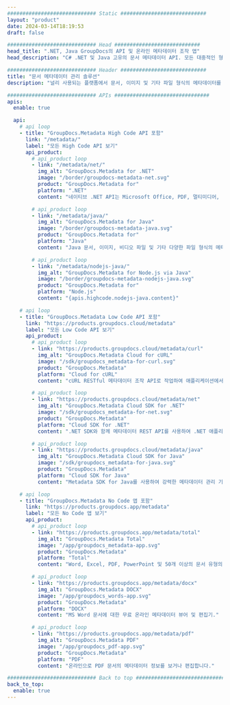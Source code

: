 ```yaml
---
############################# Static ############################
layout: "product"
date: 2024-03-14T18:19:53
draft: false

############################# Head ############################
head_title: ".NET, Java GroupDocs의 API 및 온라인 메타데이터 조작 앱"
head_description: "C# .NET 및 Java 고유의 문서 메타데이터 API. 모든 대중적인 형식의 메타 정보를 읽고, 쓰고, 편집하고, 비교하십시오. 메타데이터를 분석하고 내보냅니다."

############################# Header ############################
title: "문서 메타데이터 관리 솔루션"
description: "널리 사용되는 플랫폼에서 문서, 이미지 및 기타 파일 형식의 메타데이터를 읽고, 편집하고, 교체하고, 제거하는 API 및 앱."

############################# APIs ###############################
apis:
  enable: true

  api:
    # api loop
    - title: "GroupDocs.Metadata High Code API 포함"
      link: "/metadata/"
      label: "모든 High Code API 보기"
      api_product:
        # api_product loop
        - link: "/metadata/net/"
          img_alt: "GroupDocs.Metadata for .NET"
          image: "/border/groupdocs-metadata-net.svg"
          product: "GroupDocs.Metadata for"
          platform: ".NET"
          content: "네이티브 .NET API는 Microsoft Office, PDF, 멀티미디어, 이미지 및 다양한 기타 파일 형식에서 메타 정보를 동적으로 읽고, 쓰고, 편집하고, 제거합니다."

        # api_product loop
        - link: "/metadata/java/"
          img_alt: "GroupDocs.Metadata for Java"
          image: "/border/groupdocs-metadata-java.svg"
          product: "GroupDocs.Metadata for"
          platform: "Java"
          content: "Java 문서, 이미지, 비디오 파일 및 기타 다양한 파일 형식의 메타데이터를 편집하고 조작하는 API입니다."

        # api_product loop
        - link: "/metadata/nodejs-java/"
          img_alt: "GroupDocs.Metadata for Node.js via Java"
          image: "/border/groupdocs-metadata-nodejs-java.svg"
          product: "GroupDocs.Metadata for"
          platform: "Node.js"
          content: "{apis.highcode.nodejs-java.content}"

    # api loop
    - title: "GroupDocs.Metadata Low Code API 포함"
      link: "https://products.groupdocs.cloud/metadata"
      label: "모든 Low Code API 보기"
      api_product:
        # api_product loop
        - link: "https://products.groupdocs.cloud/metadata/curl"
          img_alt: "GroupDocs.Metadata Cloud for cURL"
          image: "/sdk/groupdocs_metadata-for-curl.svg"
          product: "GroupDocs.Metadata"
          platform: "Cloud for cURL"
          content: "cURL RESTful 메타데이터 조작 API로 작업하여 애플리케이션에서 PDF, Word, Excel, 프리젠테이션, 이미지 및 멀티미디어 파일의 메타데이터 정보를 관리합니다."

        # api_product loop
        - link: "https://products.groupdocs.cloud/metadata/net"
          img_alt: "GroupDocs.Metadata Cloud SDK for .NET"
          image: "/sdk/groupdocs_metadata-for-net.svg"
          product: "GroupDocs.Metadata"
          platform: "Cloud SDK for .NET"
          content: ".NET SDK와 함께 메타데이터 REST API를 사용하여 .NET 애플리케이션 내의 문서 형식에서 메타데이터를 추가, 편집, 추출, 검색 및 삭제합니다."

        # api_product loop
        - link: "https://products.groupdocs.cloud/metadata/java"
          img_alt: "GroupDocs.Metadata Cloud SDK for Java"
          image: "/sdk/groupdocs_metadata-for-java.svg"
          product: "GroupDocs.Metadata"
          platform: "Cloud SDK for Java"
          content: "Metadata SDK for Java를 사용하여 강력한 메타데이터 관리 기능으로 Java 애플리케이션을 향상시키십시오."

    # api loop
    - title: "GroupDocs.Metadata No Code 앱 포함"
      link: "https://products.groupdocs.app/metadata"
      label: "모든 No Code 앱 보기"
      api_product:
        # api_product loop
        - link: "https://products.groupdocs.app/metadata/total"
          img_alt: "GroupDocs.Metadata Total"
          image: "/app/groupdocs_metadata-app.svg"
          product: "GroupDocs.Metadata"
          platform: "Total"
          content: "Word, Excel, PDF, PowerPoint 및 50개 이상의 문서 유형의 메타데이터를 보고 편집할 수 있는 무료 앱입니다."

        # api_product loop
        - link: "https://products.groupdocs.app/metadata/docx"
          img_alt: "GroupDocs.Metadata DOCX"
          image: "/app/groupdocs_words-app.svg"
          product: "GroupDocs.Metadata"
          platform: "DOCX"
          content: "MS Word 문서에 대한 무료 온라인 메타데이터 뷰어 및 편집기."

        # api_product loop
        - link: "https://products.groupdocs.app/metadata/pdf"
          img_alt: "GroupDocs.Metadata PDF"
          image: "/app/groupdocs_pdf-app.svg"
          product: "GroupDocs.Metadata"
          platform: "PDF"
          content: "온라인으로 PDF 문서의 메타데이터 정보를 보거나 편집합니다."

############################# Back to top ###############################
back_to_top:
  enable: true
---
```

